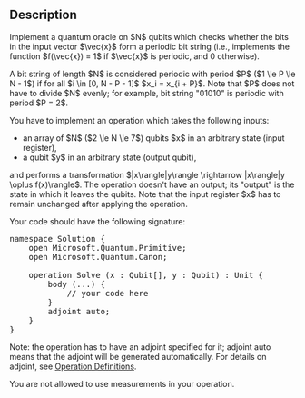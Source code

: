 ## Description

<div><p>Implement a quantum oracle on $N$ qubits which checks whether the bits in the input vector $\vec{x}$ form a periodic bit string (i.e., implements the function $f(\vec{x}) = 1$ if $\vec{x}$ is periodic, and 0 otherwise). </p><p>A bit string of length $N$ is considered periodic with period $P$ ($1 \le P \le N - 1$) if for all $i \in [0, N - P - 1]$ $x_i = x_{i + P}$. Note that $P$ does not have to divide $N$ evenly; for example, bit string <span class="tex-font-style-tt">"01010"</span> is periodic with period $P = 2$.</p><p>You have to implement an operation which takes the following inputs:</p><ul><li> an array of $N$ ($2 \le N \le 7$) qubits $x$ in an arbitrary state (input register),</li><li> a qubit $y$ in an arbitrary state (output qubit),</li></ul><p>and performs a transformation $|x\rangle|y\rangle \rightarrow |x\rangle|y \oplus f(x)\rangle$. The operation doesn't have an output; its "output" is the state in which it leaves the qubits. Note that the input register $x$ has to remain unchanged after applying the operation.</p><p>Your code should have the following signature:</p><pre class="verbatim">namespace Solution {<br>    open Microsoft.Quantum.Primitive;<br>    open Microsoft.Quantum.Canon;<br><br>    operation Solve (x : Qubit[], y : Qubit) : Unit {<br>        body (...) {<br>            // your code here<br>        }<br>        adjoint auto;<br>    }<br>}</pre><p>Note: the operation has to have an adjoint specified for it; <span class="tex-font-style-tt">adjoint auto</span> means that the adjoint will be generated automatically. For details on adjoint, see <a href="https://docs.microsoft.com/en-us/quantum/language/file-structure#operation-definitions">Operation Definitions</a>.</p><p>You are not allowed to use measurements in your operation.</p></div>
